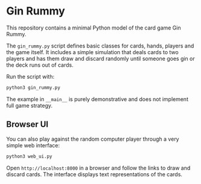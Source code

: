 # Gin Rummy

This repository contains a minimal Python model of the card game Gin Rummy.

The `gin_rummy.py` script defines basic classes for cards, hands, players and the game itself. It includes a simple simulation that deals cards to two players and has them draw and discard randomly until someone goes gin or the deck runs out of cards.

Run the script with:

```bash
python3 gin_rummy.py
```

The example in `__main__` is purely demonstrative and does not implement full game strategy.

## Browser UI

You can also play against the random computer player through a very simple web
interface:

```bash
python3 web_ui.py
```

Open `http://localhost:8000` in a browser and follow the links to draw and
discard cards. The interface displays text representations of the cards.
